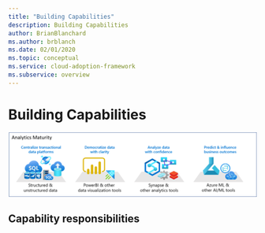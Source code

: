 ```yaml
---
title: "Building Capabilities"
description: Building Capabilities
author: BrianBlanchard
ms.author: brblanch
ms.date: 02/01/2020
ms.topic: conceptual
ms.service: cloud-adoption-framework
ms.subservice: overview
---
```


# Building Capabilities

<!-- Describe 'data management and analytics' in a way that non-technical audiences can understand. -->

![Analytics scope](./media/analytics.png)

## Capability responsibilities

<!-- Scope scope -->
